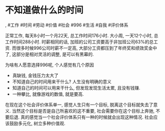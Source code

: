 # 不知道做什么的时间

, #工作 #时间 #劳动 #价值 #社会 #996 #生活 #自我 #评价体系

正常工作, 每天8小时一个月22天, 总工作时间176小时. 大小周, 一天12个小时, 总工作时间288小时. 时薪相同的话, 加班的公司工资要高于非加班公司63%的总工资. 而很多时候996公司时薪不一定高, 大部分工资都压到了年终奖和绩效奖金中了, 这部分是相对灵活的调整, 是可以有黑幕的.

为啥有人愿意选择996呢, 个人感觉有几个原因

* 真缺钱, 金钱压力太大了
* 不知道自己的时间用来干什么? 人生没有明确的意义
* 知道自己的时间可以用来干什么, 但发现发现生活太累, 且没有钱赚.
* 一种攀比, 就像游戏的数值, 就是要高.

在现在这个社会评价体系单一, 感觉人生只有一个目标, 脱离这个目标就失去了意义. 当然这个目标是否是自己所喜欢的这不重要, 社会需要你在这个目标上奔驰, 不要后退. 真的感觉当一个社会评价体系只有一种的时候就会出现这种情况. 社会应该鼓励多元化, 树立多种价值观.
